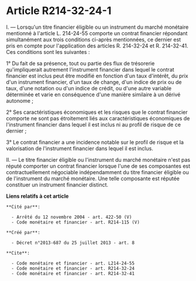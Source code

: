 # Article R214-32-24-1

I. ― Lorsqu'un titre financier éligible ou un instrument du marché monétaire mentionné à l'article L. 214-24-55 comporte un
contrat financier répondant simultanément aux trois conditions ci-après mentionnées, ce dernier est pris en compte pour
l'application des articles R. 214-32-24 et R. 214-32-41. Ces conditions sont les suivantes : 

1° Du fait de sa présence, tout ou partie des flux de trésorerie qu'impliquerait autrement l'instrument financier dans lequel
le contrat financier est inclus peut être modifié en fonction d'un taux d'intérêt, du prix d'un instrument financier, d'un
taux de change, d'un indice de prix ou de taux, d'une notation ou d'un indice de crédit, ou d'une autre variable déterminée
et varie en conséquence d'une manière similaire à un dérivé autonome ; 

2° Ses caractéristiques économiques et les risques que le contrat financier comporte ne sont pas étroitement liés aux
caractéristiques économiques de l'instrument financier dans lequel il est inclus ni au profil de risque de ce dernier ; 

3° Le contrat financier a une incidence notable sur le profil de risque et la valorisation de l'instrument financier dans
lequel il est inclus. 

II. ― Le titre financier éligible ou l'instrument du marché monétaire n'est pas réputé comporter un contrat financier lorsque
l'une de ses composantes est contractuellement négociable indépendamment du titre financier éligible ou de l'instrument du
marché monétaire. Une telle composante est réputée constituer un instrument financier distinct.

**Liens relatifs à cet article**

	**Cité par**:

	  - Arrêté du 12 novembre 2004 - art. 422-50 (V)
	  - Code monétaire et financier - art. R214-115 (V)

	**Créé par**:

	  - Décret n°2013-687 du 25 juillet 2013 - art. 8

	**Cite**:

	  - Code monétaire et financier - art. L214-24-55
	  - Code monétaire et financier - art. R214-32-24
	  - Code monétaire et financier - art. R214-32-41
